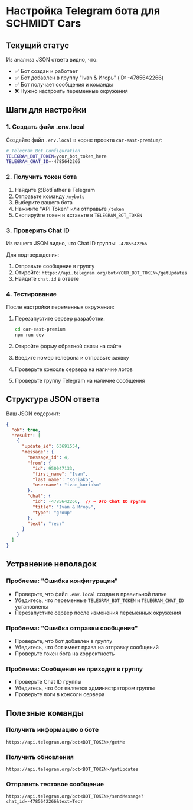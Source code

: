 # Настройка Telegram бота для SCHMIDT Cars

## Текущий статус

Из анализа JSON ответа видно, что:
- ✅ Бот создан и работает
- ✅ Бот добавлен в группу "Ivan & Игорь" (ID: -4785642266)
- ✅ Бот получает сообщения и команды
- ❌ Нужно настроить переменные окружения

## Шаги для настройки

### 1. Создать файл .env.local

Создайте файл `.env.local` в корне проекта `car-east-premium/`:

```bash
# Telegram Bot Configuration
TELEGRAM_BOT_TOKEN=your_bot_token_here
TELEGRAM_CHAT_ID=-4785642266
```

### 2. Получить токен бота

1. Найдите @BotFather в Telegram
2. Отправьте команду `/mybots`
3. Выберите вашего бота
4. Нажмите "API Token" или отправьте `/token`
5. Скопируйте токен и вставьте в `TELEGRAM_BOT_TOKEN`

### 3. Проверить Chat ID

Из вашего JSON видно, что Chat ID группы: `-4785642266`

Для подтверждения:
1. Отправьте сообщение в группу
2. Откройте: `https://api.telegram.org/bot<YOUR_BOT_TOKEN>/getUpdates`
3. Найдите `chat.id` в ответе

### 4. Тестирование

После настройки переменных окружения:

1. Перезапустите сервер разработки:
   ```bash
   cd car-east-premium
   npm run dev
   ```

2. Откройте форму обратной связи на сайте
3. Введите номер телефона и отправьте заявку
4. Проверьте консоль сервера на наличие логов
5. Проверьте группу Telegram на наличие сообщения

## Структура JSON ответа

Ваш JSON содержит:
```json
{
  "ok": true,
  "result": [
    {
      "update_id": 63691554,
      "message": {
        "message_id": 4,
        "from": {
          "id": 950047133,
          "first_name": "Ivan",
          "last_name": "Koriako",
          "username": "ivan_koriako"
        },
        "chat": {
          "id": -4785642266,  // ← Это Chat ID группы
          "title": "Ivan & Игорь",
          "type": "group"
        },
        "text": "тест"
      }
    }
  ]
}
```

## Устранение неполадок

### Проблема: "Ошибка конфигурации"
- Проверьте, что файл `.env.local` создан в правильной папке
- Убедитесь, что переменные `TELEGRAM_BOT_TOKEN` и `TELEGRAM_CHAT_ID` установлены
- Перезапустите сервер после изменения переменных окружения

### Проблема: "Ошибка отправки сообщения"
- Проверьте, что бот добавлен в группу
- Убедитесь, что бот имеет права на отправку сообщений
- Проверьте токен бота на корректность

### Проблема: Сообщения не приходят в группу
- Проверьте Chat ID группы
- Убедитесь, что бот является администратором группы
- Проверьте логи в консоли сервера

## Полезные команды

### Получить информацию о боте
```
https://api.telegram.org/bot<BOT_TOKEN>/getMe
```

### Получить обновления
```
https://api.telegram.org/bot<BOT_TOKEN>/getUpdates
```

### Отправить тестовое сообщение
```
https://api.telegram.org/bot<BOT_TOKEN>/sendMessage?chat_id=-4785642266&text=Тест
``` 